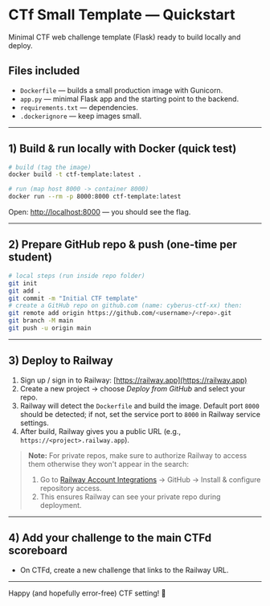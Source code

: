 

# CTf Small Template — Quickstart

Minimal CTF web challenge template (Flask) ready to build locally and deploy.

## Files included
- `Dockerfile` — builds a small production image with Gunicorn.
- `app.py` — minimal Flask app and the starting point to the backend.
- `requirements.txt` — dependencies.
- `.dockerignore` — keep images small.

---

## 1) Build & run locally with Docker (quick test)

```bash
# build (tag the image)
docker build -t ctf-template:latest .

# run (map host 8000 -> container 8000)
docker run --rm -p 8000:8000 ctf-template:latest
````

Open: [http://localhost:8000](http://localhost:8000) — you should see the flag.

---

## 2) Prepare GitHub repo & push (one-time per student)

```bash
# local steps (run inside repo folder)
git init
git add .
git commit -m "Initial CTF template"
# create a GitHub repo on github.com (name: cyberus-ctf-xx) then:
git remote add origin https://github.com/<username>/<repo>.git
git branch -M main
git push -u origin main
```
---

## 3) Deploy to Railway

1. Sign up / sign in to Railway: [https://railway.app](https://railway.app)
2. Create a new project → choose *Deploy from GitHub* and select your repo.
3. Railway will detect the `Dockerfile` and build the image. Default port `8000` should be detected; if not, set the service port to `8000` in Railway service settings.
4. After build, Railway gives you a public URL (e.g., `https://<project>.railway.app`).



> **Note:** For private repos, make sure to authorize Railway to access them otherwise they won't appear in the search:
>
> 1. Go to [Railway Account Integrations](https://railway.com/account) → GitHub → Install & configure repository access.
> 2. This ensures Railway can see your private repo during deployment.

---

## 4) Add your challenge to the main CTFd scoreboard

* On CTFd, create a new challenge that links to the Railway URL.

---

Happy (and hopefully error-free) CTF setting! 🙂
